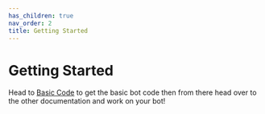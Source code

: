 ```yaml
---
has_children: true
nav_order: 2
title: Getting Started
---
```


# Getting Started

Head to [Basic Code](/basic-code.md) to get the basic bot code then from there
head over to the other documentation and work on your bot!

